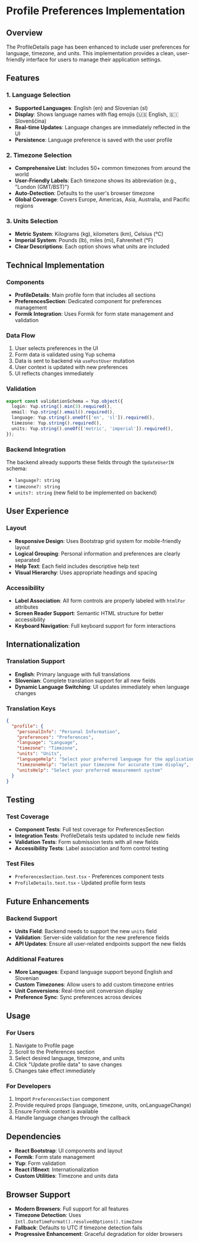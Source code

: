 # Profile Preferences Implementation

## Overview

The ProfileDetails page has been enhanced to include user preferences for language, timezone, and units. This implementation provides a clean, user-friendly interface for users to manage their application settings.

## Features

### 1. Language Selection
- **Supported Languages**: English (en) and Slovenian (sl)
- **Display**: Shows language names with flag emojis (🇺🇸 English, 🇸🇮 Slovenščina)
- **Real-time Updates**: Language changes are immediately reflected in the UI
- **Persistence**: Language preference is saved with the user profile

### 2. Timezone Selection
- **Comprehensive List**: Includes 50+ common timezones from around the world
- **User-Friendly Labels**: Each timezone shows its abbreviation (e.g., "London (GMT/BST)")
- **Auto-Detection**: Defaults to the user's browser timezone
- **Global Coverage**: Covers Europe, Americas, Asia, Australia, and Pacific regions

### 3. Units Selection
- **Metric System**: Kilograms (kg), kilometers (km), Celsius (°C)
- **Imperial System**: Pounds (lb), miles (mi), Fahrenheit (°F)
- **Clear Descriptions**: Each option shows what units are included

## Technical Implementation

### Components
- **ProfileDetails**: Main profile form that includes all sections
- **PreferencesSection**: Dedicated component for preferences management
- **Formik Integration**: Uses Formik for form state management and validation

### Data Flow
1. User selects preferences in the UI
2. Form data is validated using Yup schema
3. Data is sent to backend via `usePostUser` mutation
4. User context is updated with new preferences
5. UI reflects changes immediately

### Validation
```typescript
export const validationSchema = Yup.object({
  login: Yup.string().min(3).required(),
  email: Yup.string().email().required(),
  language: Yup.string().oneOf(['en', 'sl']).required(),
  timezone: Yup.string().required(),
  units: Yup.string().oneOf(['metric', 'imperial']).required(),
});
```

### Backend Integration
The backend already supports these fields through the `UpdateUserIN` schema:
- `language?: string`
- `timezone?: string`
- `units?: string` (new field to be implemented on backend)

## User Experience

### Layout
- **Responsive Design**: Uses Bootstrap grid system for mobile-friendly layout
- **Logical Grouping**: Personal information and preferences are clearly separated
- **Help Text**: Each field includes descriptive help text
- **Visual Hierarchy**: Uses appropriate headings and spacing

### Accessibility
- **Label Association**: All form controls are properly labeled with `htmlFor` attributes
- **Screen Reader Support**: Semantic HTML structure for better accessibility
- **Keyboard Navigation**: Full keyboard support for form interactions

## Internationalization

### Translation Support
- **English**: Primary language with full translations
- **Slovenian**: Complete translation support for all new fields
- **Dynamic Language Switching**: UI updates immediately when language changes

### Translation Keys
```json
{
  "profile": {
    "personalInfo": "Personal Information",
    "preferences": "Preferences",
    "language": "Language",
    "timezone": "Timezone",
    "units": "Units",
    "languageHelp": "Select your preferred language for the application",
    "timezoneHelp": "Select your timezone for accurate time display",
    "unitsHelp": "Select your preferred measurement system"
  }
}
```

## Testing

### Test Coverage
- **Component Tests**: Full test coverage for PreferencesSection
- **Integration Tests**: ProfileDetails tests updated to include new fields
- **Validation Tests**: Form submission tests with all new fields
- **Accessibility Tests**: Label association and form control testing

### Test Files
- `PreferencesSection.test.tsx` - Preferences component tests
- `ProfileDetails.test.tsx` - Updated profile form tests

## Future Enhancements

### Backend Support
- **Units Field**: Backend needs to support the new `units` field
- **Validation**: Server-side validation for the new preference fields
- **API Updates**: Ensure all user-related endpoints support the new fields

### Additional Features
- **More Languages**: Expand language support beyond English and Slovenian
- **Custom Timezones**: Allow users to add custom timezone entries
- **Unit Conversions**: Real-time unit conversion display
- **Preference Sync**: Sync preferences across devices

## Usage

### For Users
1. Navigate to Profile page
2. Scroll to the Preferences section
3. Select desired language, timezone, and units
4. Click "Update profile data" to save changes
5. Changes take effect immediately

### For Developers
1. Import `PreferencesSection` component
2. Provide required props (language, timezone, units, onLanguageChange)
3. Ensure Formik context is available
4. Handle language changes through the callback

## Dependencies

- **React Bootstrap**: UI components and layout
- **Formik**: Form state management
- **Yup**: Form validation
- **React i18next**: Internationalization
- **Custom Utilities**: Timezone and units data

## Browser Support

- **Modern Browsers**: Full support for all features
- **Timezone Detection**: Uses `Intl.DateTimeFormat().resolvedOptions().timeZone`
- **Fallback**: Defaults to UTC if timezone detection fails
- **Progressive Enhancement**: Graceful degradation for older browsers
